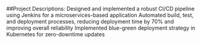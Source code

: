 ##Project Descriptions:
Designed and implemented a robust CI/CD pipeline using Jenkins for a microservices-based application
Automated build, test, and deployment processes, reducing deployment time by 70\% and improving overall reliability
Implemented blue-green deployment strategy in Kubernetes for zero-downtime updates
